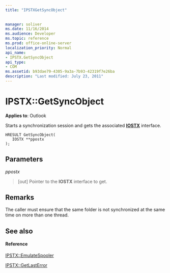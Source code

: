 ```yaml
---
title: "IPSTXGetSyncObject"
 
 
manager: soliver
ms.date: 11/16/2014
ms.audience: Developer
ms.topic: reference
ms.prod: office-online-server
localization_priority: Normal
api_name:
- IPSTX.GetSyncObject
api_type:
- COM
ms.assetid: b93dae79-4305-9a3a-7b93-42319f7e26ba
description: "Last modified: July 23, 2011"
---
```


# IPSTX::GetSyncObject

  
  
**Applies to**: Outlook 
  
Starts a synchronization session and gets the associated **[IOSTX](iostxiunknown.md)** interface. 
  
```
HRESULT GetSyncObject( 
   IOSTX **ppostx 
);
```

## Parameters

 _ppostx_
  
>  [out] Pointer to the **IOSTX** interface to get. 
    
## Remarks

The caller must ensure that the same folder is not synchronized at the same time on more than one thread.
  
## See also

#### Reference

[IPSTX::EmulateSpooler](ipstx-emulatespooler.md)
  
[IPSTX::GetLastError](ipstx-getlasterror.md)

